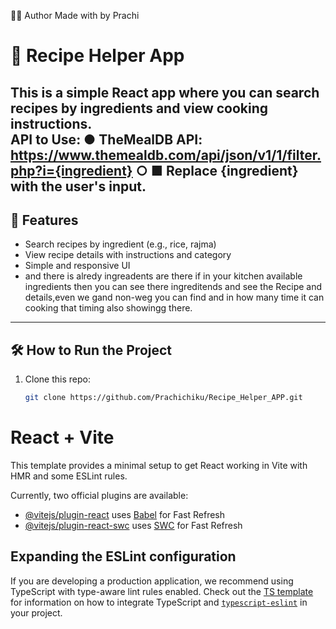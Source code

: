 👩‍💻 Author
Made with by Prachi

# 🍴 Recipe Helper App

This is a simple **React app** where you can search recipes by ingredients and view cooking instructions.  
API to Use:
● TheMealDB API:
https://www.themealdb.com/api/json/v1/1/filter.php?i={ingredient}
○
■ Replace {ingredient} with the user's input.
---

## 🚀 Features
- Search recipes by ingredient (e.g., rice, rajma)
- View recipe details with instructions and category
- Simple and responsive UI
- and there is alredy ingreadents are there if in your kitchen  available ingredients then you can see there ingreditends and see the Recipe and details,even we gand non-weg you can find and in how many time it can cooking  that timing also showingg there.
---

## 🛠️ How to Run the Project

1. Clone this repo:
   ```bash
   git clone https://github.com/Prachichiku/Recipe_Helper_APP.git

# React + Vite

This template provides a minimal setup to get React working in Vite with HMR and some ESLint rules.

Currently, two official plugins are available:

- [@vitejs/plugin-react](https://github.com/vitejs/vite-plugin-react/blob/main/packages/plugin-react) uses [Babel](https://babeljs.io/) for Fast Refresh
- [@vitejs/plugin-react-swc](https://github.com/vitejs/vite-plugin-react/blob/main/packages/plugin-react-swc) uses [SWC](https://swc.rs/) for Fast Refresh

## Expanding the ESLint configuration

If you are developing a production application, we recommend using TypeScript with type-aware lint rules enabled. Check out the [TS template](https://github.com/vitejs/vite/tree/main/packages/create-vite/template-react-ts) for information on how to integrate TypeScript and [`typescript-eslint`](https://typescript-eslint.io) in your project.
